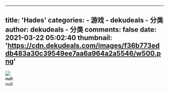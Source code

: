 
---
title: 'Hades'
categories: 
    - 游戏
    - dekudeals - 分类
author: dekudeals - 分类
comments: false
date: 2021-03-22 05:02:40
thumbnail: 'https://cdn.dekudeals.com/images/f36b773eddb483a30c39549ee7aa6a964a2a5546/w500.png'
---

<div>   
<img src="https://cdn.dekudeals.com/images/f36b773eddb483a30c39549ee7aa6a964a2a5546/w500.png" referrerpolicy="no-referrer"><br><s>null</s><br>null  
</div>
            